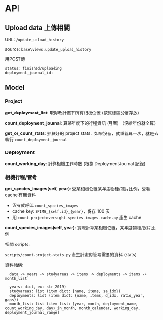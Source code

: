 # API

## Upload data 上傳相關

URL: `/update_upload_history`

source: `base\views.update_upload_history`

用POST傳

```
status: finished/uploading
deployment_journal_id:
```

## Model

### Project

**get_deployment_list**: 取得改計畫下所有相機位置 (按照樣區分層存放)

**count_deployment_journal**: 算某年度下的行程資訊 (月曆) （沒給年份就全算）

**get_or_count_stats**: 抓算好的 project stats，如果沒有，就重新算一次，就是去執行 `count_deployment_journal`


### Deployment 

**count_working_day**: 計算相機工作時數 (根據 DeploymentJournal 記錄)

### 相機行程/管考

**get_species_images(self, year)**: 查某相機位置某年度物種/照片比例，查看 cache 有無資料

- 沒有就呼叫 `count_species_images`
- cache key: `SPIMG_{self.id}_{year}`，保存 100 天
- 用 `count-projectoversight-species-images-cache.py`  產生 cache

**count_species_images(self, year)**: 實際計算某相機位置，某年度物種/照片比例

相關 scripts:

`scripts/count-project-stats.py` 產生計畫的管考需要的資料 (stats)


資料結構:

```
  data -> years -> studyareas -> items -> deployments -> items -> month_list

  years: dict, ex: str(2019)
  studyareas: list (item dict: {name, items, sa_idx})
  deployments: list (item dict: {name, items, d_idx, ratio_year, gaps})
  month_list: list (item list: [year, month, deployment_name, count_working_day, days_in_month, month_calendar, working_day, deployment_journal_range]
```
